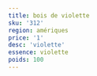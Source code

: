 ```yaml
---
title: bois de violette
sku: '312'
region: amériques
price: '1'
desc: 'violette'
essence: violette
poids: 100
---
```

